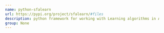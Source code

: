 ```yaml
---
name: python-sfalearn
url: https://pypi.org/project/sfalearn/#files
description: python framework for working with Learning algorithms in Automata. URL : https://pypi.org/project/sfalearn/#files Groups : None
group: None
---
```

